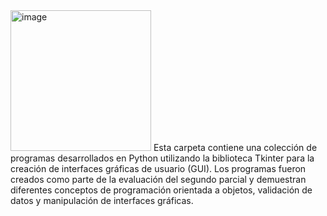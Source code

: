 <img width="225" height="225" alt="image" src="https://github.com/user-attachments/assets/f7ee27c4-cb2c-4bf7-8430-60ec3567945a" />
Esta carpeta contiene una colección de programas desarrollados en Python utilizando la biblioteca Tkinter para la creación de interfaces gráficas de usuario (GUI). Los programas fueron creados como parte de la evaluación del segundo parcial y demuestran diferentes conceptos de programación orientada a objetos, validación de datos y manipulación de interfaces gráficas.
